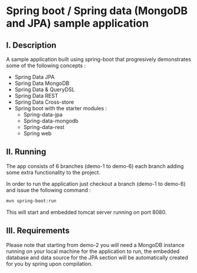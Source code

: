 Spring boot / Spring data (MongoDB and JPA) sample application
===================

## I. Description

A sample application built using spring-boot that progresively demonstrates some of the following concepts :

  * Spring Data JPA
  * Spring Data MongoDB
  * Spring Data & QueryDSL
  * Spring Data REST
  * Spring Data Cross-store
  * Spring boot with the starter modules  :
      * Spring-data-jpa
      * Spring-data-mongodb
      * Spring-data-rest
      * Spring web
  



## II. Running
The app consists of 6 branches (demo-1 to demo-6) each branch adding some extra functionality to the project.

In order to run the application just checkout a branch (demo-1 to demo-6) and issue the following command :

```bash
mvn spring-boot:run
```
  
  
This will start and embedded tomcat server running on port 8080.


## III. Requirements


Please note that starting from demo-2 you will need a MongoDB instance running on your local machine for 
the application to run, the embedded database and data source for the JPA section will be automatically 
created for you by spring upon compilation.
